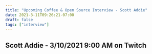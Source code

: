 ```yaml
---
title: "Upcoming Coffee & Open Source Interview - Scott Addie"
date: 2021-3-11T09:26:21-07:00
draft: false
tags: ["interview"]
---
```


## Scott Addie - <span class="formatdate">3/10/2021 9:00 AM</span> on Twitch

<br /><br /><br /><br />
<br /><br /><br /><br /><br /><br /><br /><br />
